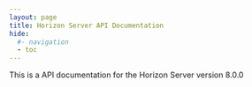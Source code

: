 ```yaml
---
layout: page
title: Horizon Server API Documentation
hide:
  #- navigation
  - toc
---
```


This is a API documentation for the Horizon Server version 8.0.0

<swagger-ui src="REST-api-docs_8.0_postRC.json"/>
